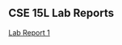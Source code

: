 CSE 15L Lab Reports
---

[Lab Report 1](https://adutta4.github.io/cse15l-lab-reports/lab-report-1-week-2.html)
